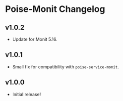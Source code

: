 # Poise-Monit Changelog

## v1.0.2

* Update for Monit 5.16.

## v1.0.1

* Small fix for compatibility with `poise-service-monit`.

## v1.0.0

* Initial release!
